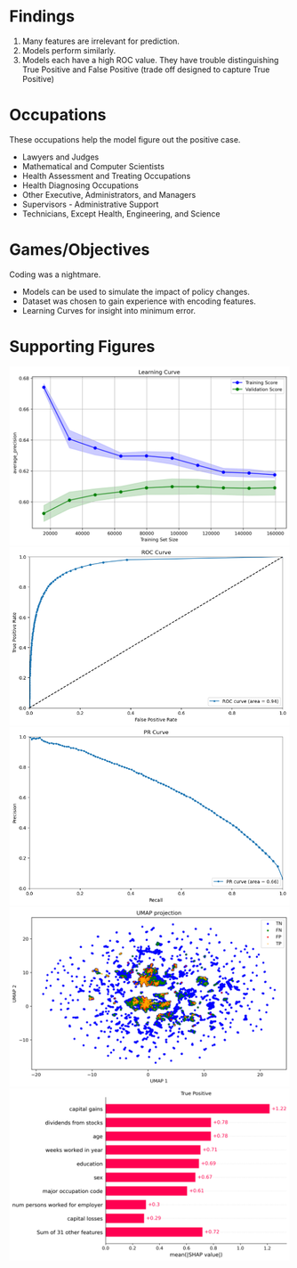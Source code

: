 # Findings

1. Many features are irrelevant for prediction.
2. Models perform similarly.
3. Models each have a high ROC value. They have trouble distinguishing True Positive and False Positive (trade off designed to capture True Positive)

# Occupations

These occupations help the model figure out the positive case.

- Lawyers and Judges
- Mathematical and Computer Scientists
- Health Assessment and Treating Occupations
- Health Diagnosing Occupations
- Other Executive, Administrators, and Managers
- Supervisors - Administrative Support
- Technicians, Except Health, Engineering, and Science

# Games/Objectives

Coding was a nightmare.

- Models can be used to simulate the impact of policy changes.
- Dataset was chosen to gain experience with encoding features.
- Learning Curves for insight into minimum error.

# Supporting Figures

![Learning Curve](results/learning_curve.png)
![ROC Curve](results/roc_curve.png)
![PR Curve](results/pr_curve.png)
![UMAP](results/umap.png)
![TP](results/shap_tp.png)
